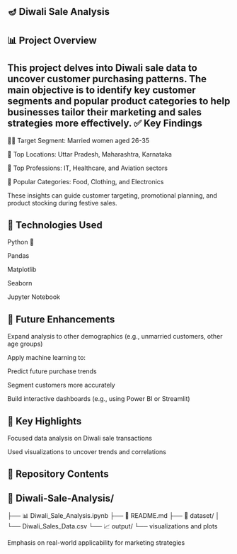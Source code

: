 🪔 Diwali Sale Analysis
---
📊 Project Overview
---
This project delves into Diwali sale data to uncover customer purchasing patterns. The main objective is to identify key customer segments and popular product categories to help businesses tailor their marketing and sales strategies more effectively.
✅ Key Findings
---
👩‍💼 Target Segment: Married women aged 26-35

📍 Top Locations: Uttar Pradesh, Maharashtra, Karnataka

🏢 Top Professions: IT, Healthcare, and Aviation sectors

🛒 Popular Categories: Food, Clothing, and Electronics

These insights can guide customer targeting, promotional planning, and product stocking during festive sales.

🧰 Technologies Used
---
Python 🐍

Pandas

Matplotlib

Seaborn

Jupyter Notebook

🚀 Future Enhancements
---
Expand analysis to other demographics (e.g., unmarried customers, other age groups)

Apply machine learning to:

Predict future purchase trends

Segment customers more accurately

Build interactive dashboards (e.g., using Power BI or Streamlit)

📌 Key Highlights
---
Focused data analysis on Diwali sale transactions

Used visualizations to uncover trends and correlations

📂 Repository Contents
---
📁 Diwali-Sale-Analysis/
---
├── 📊 Diwali_Sale_Analysis.ipynb
├── 📄 README.md
├── 📁 dataset/
│   └── Diwali_Sales_Data.csv
└── 📈 output/
    └── visualizations and plots


Emphasis on real-world applicability for marketing strategies
